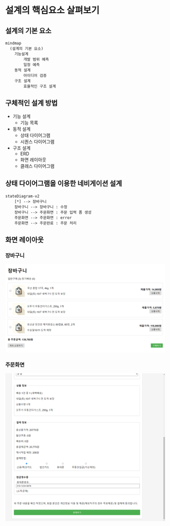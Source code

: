 # 설계의 핵심요소 살펴보기


## 설계의 기본 요소

``` mermaid
mindmap
  (설계의 기본 요소)
    기능설계
        개발 범위 예측
        일정 예측
    동적 설계
        아이디어 검증
    구조 설계
        효율적인 구조 설계
```


## 구체적인 설계 방법

* 기능 설계
  * 기능 목록
* 동적 설계
  * 상태 다이어그램
  * 시퀀스 다이어그램
* 구조 설계
  * ERD
  * 화면 레이아웃
  * 클래스 다이어그램


## 상태 다이어그램을 이용한 네비게이션 설계

``` mermaid
stateDiagram-v2
    [*] --> 장바구니
    장바구니 --> 장바구니 : 수정
    장바구니 --> 주문화면 : 주문 입력 폼 생성
    주문화면 --> 주문화면 : error
    주문화면 --> 주문완료 : 주문 처리
```


## 화면 레이아웃

### 장바구니

![](./pic-1.png)

### 주문화면

![](./pic-2.png)
